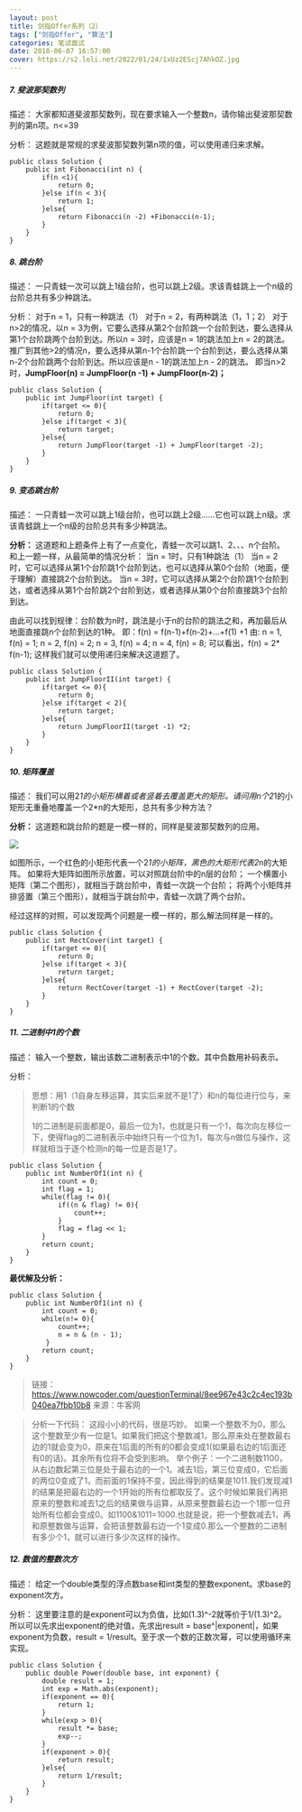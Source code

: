```yaml
---
layout: post
title: 剑指Offer系列（2）
tags: ["剑指Offer", "算法"]
categories: 笔试面试
date: 2018-06-07 16:57:00
cover: https://s2.loli.net/2022/01/24/1xUz2EScj7AhkOZ.jpg
---
```

 
##### 7. 斐波那契数列

描述：
大家都知道斐波那契数列，现在要求输入一个整数n，请你输出斐波那契数列的第n项。n<=39

分析：
这题就是常规的求斐波那契数列第n项的值，可以使用递归来求解。

```
public class Solution {
    public int Fibonacci(int n) {
    	if(n <1){
    		return 0;
    	}else if(n < 3){
    		return 1;
    	}else{
    		return Fibonacci(n -2) +Fibonacci(n-1);
    	}
    }
}
```

##### 8. 跳台阶

描述：
一只青蛙一次可以跳上1级台阶，也可以跳上2级。求该青蛙跳上一个n级的台阶总共有多少种跳法。

分析：
对于n = 1，只有一种跳法（1）
对于n = 2，有两种跳法（1，1；2）
对于n>2的情况，以n = 3为例，它要么选择从第2个台阶跳一个台阶到达，要么选择从第1个台阶跳两个台阶到达。所以n = 3时，应该是n = 1的跳法加上n = 2的跳法。
推广到其他>2的情况n，要么选择从第n-1个台阶跳一个台阶到达，要么选择从第n-2个台阶跳两个台阶到达。所以应该是n - 1的跳法加上n - 2的跳法。
即当n>2时，**JumpFloor(n) = JumpFloor(n -1) + JumpFloor(n-2)；**

```
public class Solution {
    public int JumpFloor(int target) {
        if(target <= 0){
        	return 0;
        }else if(target < 3){
        	return target;
        }else{
        	return JumpFloor(target -1) + JumpFloor(target -2);
        }
    }
}
```

##### 9. 变态跳台阶

描述：
一只青蛙一次可以跳上1级台阶，也可以跳上2级……它也可以跳上n级。求该青蛙跳上一个n级的台阶总共有多少种跳法。

**分析：**
这道题和上题条件上有了一点变化，青蛙一次可以跳1、2、、、n个台阶。
和上一题一样，从最简单的情况分析：
当n = 1时，只有1种跳法（1）
当n = 2时，它可以选择从第1个台阶跳1个台阶到达，也可以选择从第0个台阶（地面，便于理解）直接跳2个台阶到达。
当n = 3时，它可以选择从第2个台阶跳1个台阶到达，或者选择从第1个台阶跳2个台阶到达，或者选择从第0个台阶直接跳3个台阶到达。

由此可以找到规律：台阶数为n时，跳法是小于n的台阶的跳法之和，再加最后从地面直接跳n个台阶到达的1种。
即：f(n) = f(n-1)+f(n-2)+...+f(1) +1
由:
n = 1, f(n) = 1;
n = 2, f(n) = 2;
n = 3, f(n) = 4;
n = 4, f(n) = 8;
可以看出，f(n) = 2* f(n-1);
这样我们就可以使用递归来解决这道题了。

```
public class Solution {
    public int JumpFloorII(int target) {
        if(target <= 0){
        	return 0;
        }else if(target < 2){
        	return target;
        }else{
        	return JumpFloorII(target -1) *2;
        }
    }
}
```

##### 10. 矩阵覆盖

描述：
我们可以用2*1的小矩形横着或者竖着去覆盖更大的矩形。请问用n个2*1的小矩形无重叠地覆盖一个2*n的大矩形，总共有多少种方法？

**分析：**
这道题和跳台阶的题是一模一样的，同样是斐波那契数列的应用。

![](https://i.loli.net/2018/11/06/5be188bf702ab.jpg)

如图所示，一个红色的小矩形代表一个2*1的小矩阵，黑色的大矩形代表2*n的大矩阵。
如果将大矩阵如图所示放置，可以对照跳台阶中的n层的台阶；
一个横置小矩阵（第二个图形），就相当于跳台阶中，青蛙一次跳一个台阶；
将两个小矩阵并排竖置（第三个图形），就相当于跳台阶中，青蛙一次跳了两个台阶。

经过这样的对照，可以发现两个问题是一模一样的，那么解法同样是一样的。

```
public class Solution {
    public int RectCover(int target) {
        if(target <= 0){
        	return 0;
        }else if(target < 3){
        	return target;
        }else{
        	return RectCover(target -1) + RectCover(target -2);
        }
    }
}
```

##### 11. 二进制中1的个数

描述：
输入一个整数，输出该数二进制表示中1的个数。其中负数用补码表示。

分析：
> 思想：用1（1自身左移运算，其实后来就不是1了）和n的每位进行位与，来判断1的个数
> 
> 1的二进制是前面都是0，最后一位为1，也就是只有一个1，每次向左移位一下，使得flag的二进制表示中始终只有一个位为1，每次与n做位与操作，这样就相当于逐个检测n的每一位是否是1了。

```
public class Solution {
    public int NumberOf1(int n) {
    	int count = 0;
    	int flag = 1;
    	while(flag != 0){
    		if((n & flag) != 0){
    			count++;
    		}
    		flag = flag << 1;
    	}
    	return count;
    }
}
```

**最优解及分析：**

```
public class Solution {
    public int NumberOf1(int n) {
        int count = 0;
        while(n!= 0){
            count++;
            n = n & (n - 1);
         }
        return count;
    }
}
```

> 链接：https://www.nowcoder.com/questionTerminal/8ee967e43c2c4ec193b040ea7fbb10b8
来源：牛客网

>分析一下代码： 这段小小的代码，很是巧妙。
如果一个整数不为0，那么这个整数至少有一位是1。如果我们把这个整数减1，那么原来处在整数最右边的1就会变为0，原来在1后面的所有的0都会变成1(如果最右边的1后面还有0的话)。其余所有位将不会受到影响。
举个例子：一个二进制数1100，从右边数起第三位是处于最右边的一个1。减去1后，第三位变成0，它后面的两位0变成了1，而前面的1保持不变，因此得到的结果是1011.我们发现减1的结果是把最右边的一个1开始的所有位都取反了。这个时候如果我们再把原来的整数和减去1之后的结果做与运算，从原来整数最右边一个1那一位开始所有位都会变成0。如1100&1011=1000.也就是说，把一个整数减去1，再和原整数做与运算，会把该整数最右边一个1变成0.那么一个整数的二进制有多少个1，就可以进行多少次这样的操作。

##### 12. 数值的整数次方

描述：
给定一个double类型的浮点数base和int类型的整数exponent。求base的exponent次方。

分析：
这里要注意的是exponent可以为负值，比如(1.3)^-2就等价于1/(1.3)^2。所以可以先求出exponent的绝对值，先求出result = base^|exponent|，如果exponent为负数，result = 1/result。至于求一个数的正数次幂，可以使用循环来实现。

```
public class Solution {
    public double Power(double base, int exponent) {
    	double result = 1;
    	int exp = Math.abs(exponent);
    	if(exponent == 0){
    		return 1;
    	}
    	while(exp > 0){
    		result *= base;
    		exp--;
    	}
    	if(exponent > 0){
    		return result;
    	}else{
    		return 1/result;
    	}
    }
}
```

